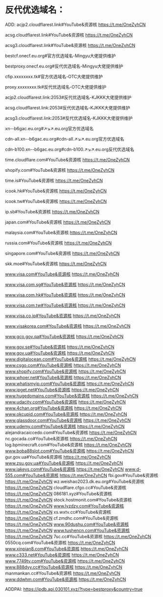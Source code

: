 # 反代优选域名：
ADD:
acjp2.cloudflarest.link#YouTube&资源核  https://t.me/OneZyhCN

acsg.cloudflarest.link#YouTube&资源核  https://t.me/OneZyhCN

acsg3.cloudflarest.link#YouTube&资源核  https://t.me/OneZyhCN

bestcf.onecf.eu.org#官方优选域名-Mingyu大佬提供维护

bestproxy.onecf.eu.org#反代优选域名-Mingyu大佬提供维护

cfip.xxxxxxxx.tk#官方优选域名-OTC大佬提供维护

proxy.xxxxxxxx.tk#反代优选域名-OTC大佬提供维护

acjp2.cloudflarest.link:2053#反代优选域名-KJKKK大佬提供维护

acsg.cloudflarest.link:2053#反代优选域名-KJKKK大佬提供维护

acsg3.cloudflarest.link:2053#反代优选域名-KJKKK大佬提供维护

xn--b6gac.eu.org#↗↘↗.eu.org官方优选域名

cdn-all.xn--b6gac.eu.org#cdn-all.↗↘↗.eu.org官方优选域名

cdn-b100.xn--b6gac.eu.org#cdn-b100.↗↘↗.eu.org反代优选域名

time.cloudflare.com#YouTube&资源核  https://t.me/OneZyhCN

shopify.com#YouTube&资源核  https://t.me/OneZyhCN

time.is#YouTube&资源核  https://t.me/OneZyhCN

icook.hk#YouTube&资源核  https://t.me/OneZyhCN

icook.tw#YouTube&资源核  https://t.me/OneZyhCN

ip.sb#YouTube&资源核  https://t.me/OneZyhCN

japan.com#YouTube&资源核  https://t.me/OneZyhCN

malaysia.com#YouTube&资源核  https://t.me/OneZyhCN

russia.com#YouTube&资源核  https://t.me/OneZyhCN

singapore.com#YouTube&资源核  https://t.me/OneZyhCN

skk.moe#YouTube&资源核  https://t.me/OneZyhCN

www.visa.com#YouTube&资源核  https://t.me/OneZyhCN

www.visa.com.sg#YouTube&资源核  https://t.me/OneZyhCN

www.visa.com.hk#YouTube&资源核  https://t.me/OneZyhCN

www.visa.com.tw#YouTube&资源核  https://t.me/OneZyhCN

www.visa.co.jp#YouTube&资源核  https://t.me/OneZyhCN

www.visakorea.com#YouTube&资源核  https://t.me/OneZyhCN

www.gco.gov.qa#YouTube&资源核  https://t.me/OneZyhCN

www.gov.se#YouTube&资源核  https://t.me/OneZyhCN
www.gov.ua#YouTube&资源核  https://t.me/OneZyhCN
www.digitalocean.com#YouTube&资源核  https://t.me/OneZyhCN
www.csgo.com#YouTube&资源核  https://t.me/OneZyhCN
www.shopify.com#YouTube&资源核  https://t.me/OneZyhCN
www.whoer.net#YouTube&资源核  https://t.me/OneZyhCN
www.whatismyip.com#YouTube&资源核  https://t.me/OneZyhCN
www.ipget.net#YouTube&资源核  https://t.me/OneZyhCN
www.hugedomains.com#YouTube&资源核  https://t.me/OneZyhCN
www.udacity.com#YouTube&资源核  https://t.me/OneZyhCN
www.4chan.org#YouTube&资源核  https://t.me/OneZyhCN
www.okcupid.com#YouTube&资源核  https://t.me/OneZyhCN
www.glassdoor.com#YouTube&资源核  https://t.me/OneZyhCN
www.udemy.com#YouTube&资源核  https://t.me/OneZyhCN
alejandracaiccedo.com#YouTube&资源核  https://t.me/OneZyhCN
nc.gocada.co#YouTube&资源核  https://t.me/OneZyhCN
log.bpminecraft.com#YouTube&资源核  https://t.me/OneZyhCN
www.boba88slot.com#YouTube&资源核  https://t.me/OneZyhCN
gur.gov.ua#YouTube&资源核  https://t.me/OneZyhCN
www.zsu.gov.ua#YouTube&资源核  https://t.me/OneZyhCN
www.iakeys.com#YouTube&资源核  https://t.me/OneZyhCN
www.d-555.com#YouTube&资源核  https://t.me/OneZyhCN
fbi.gov#YouTube&资源核  https://t.me/OneZyhCN
wz.weishao2023.dk.eu.org#YouTube&资源核  https://t.me/OneZyhCN
cloudflare.cfgo.cc#YouTube&资源核  https://t.me/OneZyhCN
086181.xyz#YouTube&资源核  https://t.me/OneZyhCN
stock.hostmonit.com#YouTube&资源核  https://t.me/OneZyhCN
www.lyzdzy.com#YouTube&资源核  https://t.me/OneZyhCN
xs.wxtv.cc#YouTube&资源核  https://t.me/OneZyhCN
cf.zmdhc.com#YouTube&资源核  https://t.me/OneZyhCN
www.90dushu.com#YouTube&资源核  https://t.me/OneZyhCN
www.tushencn.com#YouTube&资源核  https://t.me/OneZyhCN
7sc.cc#YouTube&资源核  https://t.me/OneZyhCN
0550cq.com#YouTube&资源核  https://t.me/OneZyhCN
www.xinpian8.com#YouTube&资源核  https://t.me/OneZyhCN
www.c333.net#YouTube&资源核  https://t.me/OneZyhCN
www.7749tv.com#YouTube&资源核  https://t.me/OneZyhCN
www.888dyy.cc#YouTube&资源核  https://t.me/OneZyhCN
manmankan.cc#YouTube&资源核  https://t.me/OneZyhCN
www.ddwhm.com#YouTube&资源核  https://t.me/OneZyhCN

ADDPAI:
https://ipdb.api.030101.xyz/?type=bestproxy&country=true
